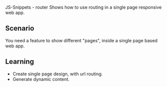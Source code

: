 JS-Snippets - router
Shows how to use routing in a single page responsive web app.

## Scenario
You need a feature to show different "pages", inside a single page based web app.

## Learning
- Create single page design, with url routing.
- Generate dynamic content. 

